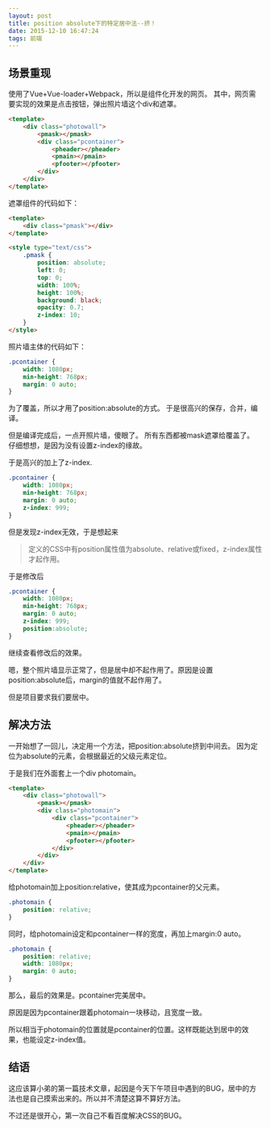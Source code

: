 ```yaml
---
layout: post
title: position absolute下的特定居中法--挤！
date: 2015-12-10 16:47:24
tags: 前端
---
```

## 场景重现
使用了Vue+Vue-loader+Webpack，所以是组件化开发的网页。
其中，网页需要实现的效果是点击按钮，弹出照片墙这个div和遮罩。

```html
<template>
	<div class="photowall">
		<pmask></pmask>
		<div class="pcontainer">
			<pheader></pheader>
			<pmain></pmain>
			<pfooter></pfooter>
		</div>
	</div>
</template>
```
遮罩组件的代码如下：
```html
<template>
	<div class="pmask"></div>
</template>

<style type="text/css">
	.pmask {
		position: absolute;
		left: 0;
		top: 0;
		width: 100%;
		height: 100%;
		background: black;
		opacity: 0.7;
		z-index: 10;
	}
</style>
```
照片墙主体的代码如下：

```css
.pcontainer {
	width: 1080px;
	min-height: 768px;
	margin: 0 auto;
}
```

为了覆盖，所以才用了position:absolute的方式。
于是很高兴的保存，合并，编译。

但是编译完成后，一点开照片墙，傻眼了。
所有东西都被mask遮罩给覆盖了。
仔细想想，是因为没有设置z-index的缘故。

于是高兴的加上了z-index.

```css
.pcontainer {
	width: 1080px;
	min-height: 768px;
	margin: 0 auto;
	z-index: 999;
}
```

但是发现z-index无效，于是想起来
> 定义的CSS中有position属性值为absolute、relative或fixed，z-index属性才起作用。

于是修改后

```css
.pcontainer {
	width: 1080px;
	min-height: 768px;
	margin: 0 auto;
	z-index: 999;
	position:absolute;
}
```

继续查看修改后的效果。

嗯，整个照片墙显示正常了，但是居中却不起作用了。原因是设置position:absolute后，margin的值就不起作用了。

但是项目要求我们要居中。

## 解决方法

一开始想了一回儿，决定用一个方法，把position:absolute挤到中间去。
因为定位为absolute的元素，会根据最近的父级元素定位。

于是我们在外面套上一个div photomain。
```html
<template>
	<div class="photowall">
		<pmask></pmask>
		<div class="photomain">
			<div class="pcontainer">
				<pheader></pheader>
				<pmain></pmain>
				<pfooter></pfooter>
			</div>
		</div>
	</div>
</template>
```
给photomain加上position:relative，使其成为pcontainer的父元素。
```css
.photomain {
	position: relative;
}
```
同时，给photomain设定和pcontainer一样的宽度，再加上margin:0 auto。
```css
.photomain {
	position: relative;
	width: 1080px;
	margin: 0 auto;
}
```
那么，最后的效果是。pcontainer完美居中。

原因是因为pcontainer跟着photomain一块移动，且宽度一致。

所以相当于photomain的位置就是pcontainer的位置。这样既能达到居中的效果，也能设定z-index值。

## 结语
这应该算小弟的第一篇技术文章，起因是今天下午项目中遇到的BUG，居中的方法也是自己摸索出来的。所以并不清楚这算不算好方法。

不过还是很开心，第一次自己不看百度解决CSS的BUG。
